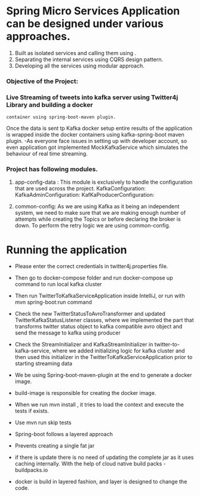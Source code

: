 # Spring Micro Services Application can be designed under various approaches.
1) Built as isolated services and calling them using .
2) Separating the internal services using CQRS design pattern.
3) Developing all the services using modular approach.

### Objective of the Project:
### Live Streaming of tweets into kafka server using Twitter4j Library and building a docker
    container using spring-boot-maven plugin. 
Once the data is  sent tp Kafka docker setup  entire results of the application
is wrapped inside the docker containers using kafka-spring-boot maven plugin.
-As everyone face issues in setting up with developer account, so even application got
implemented MockKafkaService which simulates the behaviour of real time streaming.

### Project has following modules.
1) app-config-data : This module is exclusively to handle the configuration that are used
across the project.
KafkaConfiguration:  
KafkaAdminConfiguration:
KafKaProducerConfiguration:   

2) common-config: As we are using Kafka as it being an independent system, we need to 
make sure that we are making enough number of attempts while creating the Topics or
before declaring the broker is down.
To perform the retry logic we are using common-config.


# Running the application

- Please enter the correct credentials in twitter4j.properties file.
- Then go to docker-compose folder and run docker-compose up command to run local kafka cluster
- Then run TwitterToKafkaServiceApplication inside IntelliJ, or run with mvn spring-boot:run command
- Check the new TwitterStatusToAvroTransformer and updated TwitterKafkaStatusListener classes, where we implemented the part 
that transforms twitter status object to kafka compatible avro object and send the message to kafka using producer  
- Check the StreamInitializer and KafkaStreamInitializer in twitter-to-kafka-service, where we added initializing logic for kafka cluster
and then used this initializer in the TwitterToKafkaServiceApplication prior to starting streaming data
  
- We be using Spring-boot-maven-plugin at the end to generate a docker image.
- <goal>build-image</goal> is responsible for creating the docker image.
- When we run mvn install , it tries to load the context and execute the tests if exists.
- Use mvn run skip tests
- Spring-boot follows a layered approach
- Prevents creating a single fat jar
- if there is update there is no need of updating the complete jar as it uses caching internally.
  With the help of cloud native build packs - buildpacks.io
- docker is build in layered fashion, and layer is designed to change the code.
     
